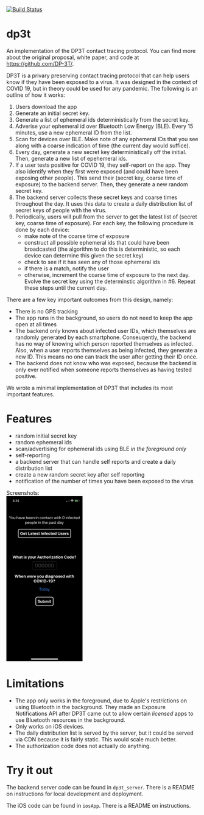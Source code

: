 [![Build Status](https://travis-ci.com/jmather625/dp3t.svg?branch=master)](https://travis-ci.com/jmather625/dp3t)

# dp3t
An implementation of the DP3T contact tracing protocol. You can find more about the original proposal, white paper, and code at https://github.com/DP-3T/.

DP3T is a privary preserving contact tracing protocol that can help users know if they have been exposed to a virus. It was designed in the context of
COVID 19, but in theory could be used for any pandemic. The following is an outline of how it works:

1. Users download the app
2. Generate an initial secret key.
3. Generate a list of ephemeral ids deterministically from the secret key.
4. Adverise your ephemeral id over Bluetooth Low Energy (BLE). Every 15 minutes, use a new ephemeral ID from the list.
5. Scan for devices over BLE. Make note of any ephemeral IDs that you see along with a coarse indication of time (the current day would suffice).
6. Every day, generate a new secret key deterministically off the initial. Then, generate a new list of epehemeral ids.
7. If a user tests positive for COVID 19, they self-report on the app. They also identify when they first were exposed (and could have been exposing other people). This send their (secret key, coarse time of exposure) to the backend server. Then, they generate a new random secret key.
8. The backend server collects these secret keys and coarse times throughout the day. It uses this data to create a daily distribution list of secret keys of people with the virus.
9. Periodically, users will pull from the server to get the latest list of (secret key, coarse time of exposure). For each key, the following procedure is done by each device:
    - make note of the coarse time of exposure
    - construct all possible ephemeral ids that could have been broadcasted (the algorithm to do this is deterministic, so each device can determine this given the secret key)
    - check to see if it has seen any of those ephemeral ids
    - if there is a match, notify the user
    - otherwise, increment the coarse time of exposure to the next day. Evolve the secret key using the determinstic algorithm in #6. Repeat these steps until the current day.

There are a few key important outcomes from this design, namely:
- There is no GPS tracking
- The app runs in the background, so users do not need to keep the app open at all times
- The backend only knows about infected user IDs, which themselves are randomly generated by each smartphone. Conseuqently, the backend has 
no way of knowing which person reported themselves as infected. Also, when a user reports themselves as being infected, they generate a new ID.
This means no one can track the user after getting their ID once.
- The backend does not know who was exposed, because the backend is only ever notified when someone reports themselves as having tested positive.

We wrote a minimal implementation of DP3T that includes its most important features.

# Features
- random initial secret key
- random ephemeral ids
- scan/advertising for ephemeral ids using BLE *in the foreground only*
- self-reporting
- a backend server that can handle self reports and create a daily distribution list
- create a new random secret key after self reporting
- notification of the number of times you have been exposed to the virus

Screenshots: <br />
<img src="static/app_sc.PNG" alt="App Screenshot" width="200"/>

# Limitations
- The app only works in the foreground, due to Apple's restrictions on using Bluetooth in the background. They made an Exposure Notifications API
after DP3T came out to allow certain *licensed* apps to use Bluetooth resources in the background.
- Only works on iOS devices.
- The daily distribution list is served by the server, but it could be served via CDN because it is fairly static. This would scale much better.
- The authorization code does not actually do anything.


# Try it out
The backend server code can be found in `dp3t_server`. There is a README on instructions for local development and deployment.

The iOS code can be found in `iosApp`. There is a README on instructions.
